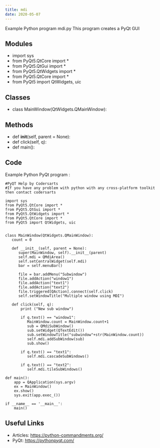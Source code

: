 ```yaml
---
title: mdi
date: 2020-05-07
---
```

Example Python program mdi.py
This program creates a PyQt GUI

## Modules

* import sys
* from PyQt5.QtCore import *
* from PyQt5.QtGui import *
* from PyQt5.QtWidgets import *
* from PyQt5.QtCore import *
* from PyQt5 import QtWidgets, uic

## Classes

* class MainWindow(QtWidgets.QMainWindow):

## Methods

*    def __init__(self, parent = None):
*    def click(self, q):
* def main():

## Code

Example Python PyQt program :

    #PyQT Help by Codersarts
    #If you have any problem with python with any cross-platform toolkit then contact codersarts 
    
    import sys
    from PyQt5.QtCore import *
    from PyQt5.QtGui import *
    from PyQt5.QtWidgets import *
    from PyQt5.QtCore import *
    from PyQt5 import QtWidgets, uic
    
    
    class MainWindow(QtWidgets.QMainWindow):
       count = 0
    	
       def __init__(self, parent = None):
          super(MainWindow, self).__init__(parent)
          self.mdi = QMdiArea()
          self.setCentralWidget(self.mdi)
          bar = self.menuBar()
    		
          file = bar.addMenu("Subwindow")
          file.addAction("window1")
          file.addAction("text1")
          file.addAction("text2")
          file.triggered[QAction].connect(self.click)
          self.setWindowTitle("Multiple window using MDI")
    		
       def click(self, q):
           print ("New sub window")
    
           if q.text() == "window1":
              MainWindow.count = MainWindow.count+1
              sub = QMdiSubWindow()
              sub.setWidget(QTextEdit())
              sub.setWindowTitle("subwindow"+str(MainWindow.count))
              self.mdi.addSubWindow(sub)
              sub.show()
                        
           if q.text() == "text1":
              self.mdi.cascadeSubWindows()
                        
           if q.text() == "text2":
              self.mdi.tileSubWindows()
    		
    def main():
        app = QApplication(sys.argv)
        ex = MainWindow()
        ex.show()
        sys.exit(app.exec_())
    	
    if __name__ == '__main__':
        main()
    

## Useful Links

- Articles: https://python-commandments.org/
- PyQt: https://pythonpyqt.com/

